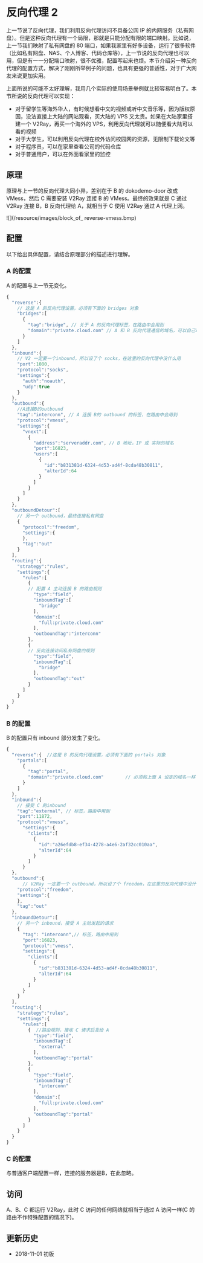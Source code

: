 # 反向代理 2

上一节说了反向代理，我们利用反向代理访问不具备公网 IP 的内网服务（私有网盘）。但是这种反向代理有一个局限，那就是只能分配有限的端口映射。比如说，上一节我们映射了私有网盘的 80 端口，如果我家里有好多设备，运行了很多软件（比如私有网盘、NAS、个人博客、代码仓库等），上一节说的反向代理也可以用，但是有一一分配端口映射，很不优雅，配置写起来也烦。本节介绍另一种反向代理的配置方式，解决了刚刚所举例子的问题，也具有更强的普适性，对于广大网友来说更加实用。

上面所说的可能不太好理解，我用几个实际的使用场景举例就比较容易明白了。本节所说的反向代理可以实现：
- 对于留学生等海外华人，有时候想看中文的视频或听中文音乐等，因为版权原因，没法直接上大陆的网站观看，买大陆的 VPS 又太贵。如果在大陆家里搭建一个 V2Ray，再买一个海外的 VPS，利用反向代理就可以随便看大陆可以看的视频
- 对于大学生，可以利用反向代理在校外访问校园网的资源，无限制下载论文等
- 对于程序员，可以在家里查看公司的代码仓库
- 对于普通用户，可以在外面看家里的监控

## 原理

原理与上一节的反向代理大同小异，差别在于 B 的 dokodemo-door 改成 VMess，然后 C 需要安装 V2Ray 连接 B 的 VMess。最终的效果就是 C 通过 V2Ray 连接 B，B 反向代理给 A，就相当于 C 使用 V2Ray 通过 A 代理上网。

![](/resource/images/block_of_ reverse-vmess.bmp)

## 配置

以下给出具体配置，请结合原理部分的描述进行理解。

### A 的配置

A 的配置与上一节无变化。

```javascript
{  
  "reverse":{ 
    // 这是 A 的反向代理设置，必须有下面的 bridges 对象
    "bridges":[  
      {  
        "tag":"bridge", // 关于 A 的反向代理标签，在路由中会用到
        "domain":"private.cloud.com" // A 和 B 反向代理通信的域名，可以自己取一个，可以不是自己购买的域名，但必须跟下面 B 中的 reverse 配置的域名一致
      }
    ]
  },
  "inbound":{  
    // V2 一定要一个inbound，所以设了个 socks，在这里的反向代理中没什么用
    "port":1080,
    "protocol":"socks",
    "settings":{  
      "auth":"noauth",
      "udp":true
    }
  },
  "outbound":{  
    //A连接B的outbound  
    "tag":"interconn", // A 连接 B的 outbound 的标签，在路由中会用到
    "protocol":"vmess",
    "settings":{  
      "vnext":[  
        {  
          "address":"serveraddr.com", // B 地址，IP 或 实际的域名
          "port":16823,
          "users":[  
            {  
              "id":"b831381d-6324-4d53-ad4f-8cda48b30811",
              "alterId":64
            }
          ]
        }
      ]
    }
  },
  "outboundDetour":[  
    // 另一个 outbound，最终连接私有网盘    
    {  
      "protocol":"freedom",
      "settings":{  
      },
      "tag":"out"
    }
  ],
  "routing":{  
    "strategy":"rules",
    "settings":{  
      "rules":[  
        {  
        // 配置 A 主动连接 B 的路由规则
          "type":"field",
          "inboundTag":[  
            "bridge"
          ],
          "domain":[  
            "full:private.cloud.com"
          ],
          "outboundTag":"interconn"
        },
        {  
        // 反向连接访问私有网盘的规则
          "type":"field",
          "inboundTag":[  
            "bridge"
          ],
          "outboundTag":"out"
        }
      ]
    }
  }
}
```

### B 的配置

B 的配置只有 inbound 部分发生了变化。

```javascript
{  
  "reverse":{  //这是 B 的反向代理设置，必须有下面的 portals 对象
    "portals":[  
      {  
        "tag":"portal",
        "domain":"private.cloud.com"        // 必须和上面 A 设定的域名一样
      }
    ]
  },
  "inbound":{  
    // 接受 C 的inbound
    "tag":"external", // 标签，路由中用到
    "port":11872,
    "protocol":"vmess",
      "settings":{  
        "clients":[  
          {  
            "id":"a26efdb8-ef34-4278-a4e6-2af32cc010aa",
            "alterId":64
          }
        ]
      }
  },
  "outbound":{  
      // V2Ray 一定要一个 outbound，所以设了个 freedom，在这里的反向代理中没什么用
    "protocol":"freedom",
    "settings":{  
    },
    "tag":"out"
  },
  "inboundDetour":[  
    // 另一个 inbound，接受 A 主动发起的请求  
    {  
      "tag": "interconn",// 标签，路由中用到
      "port":16823,
      "protocol":"vmess",
      "settings":{  
        "clients":[  
          {  
            "id":"b831381d-6324-4d53-ad4f-8cda48b30811",
            "alterId":64
          }
        ]
      }
    }
  ],
  "routing":{  
    "strategy":"rules",
    "settings":{  
      "rules":[  
        {  //路由规则，接收 C 请求后发给 A
          "type":"field",
          "inboundTag":[  
            "external"
          ],
          "outboundTag":"portal"
        },
        {  
          "type":"field",
          "inboundTag":[  
            "interconn"
          ],
          "domain":[  
            "full:private.cloud.com"
          ],
          "outboundTag":"portal"
        }
      ]
    }
  }
}
```

### C 的配置

与普通客户端配置一样，连接的服务器是B，在此忽略。

## 访问

A、B、C 都运行 V2Ray，此时 C 访问的任何网络就相当于通过 A 访问一样(C 的路由不作特殊配置的情况下)。


## 更新历史

- 2018-11-01 初版



